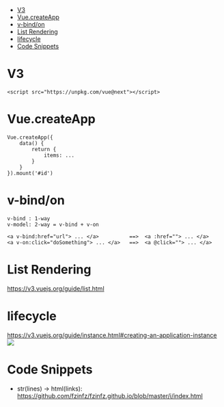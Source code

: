 <!-- TOC -->

- [V3](#v3)
- [Vue.createApp](#vuecreateapp)
- [v-bind/on](#v-bindon)
- [List Rendering](#list-rendering)
- [lifecycle](#lifecycle)
- [Code Snippets](#code-snippets)

<!-- /TOC -->

# V3

    <script src="https://unpkg.com/vue@next"></script>

# Vue.createApp

    Vue.createApp({
        data() {
            return {
                items: ...
            }
        }
    }).mount('#id')

# v-bind/on

    v-bind : 1-way
    v-model: 2-way = v-bind + v-on

    <a v-bind:href="url"> ... </a>          ==>  <a :href=""> ... </a>
    <a v-on:click="doSomething"> ... </a>   ==>  <a @click=""> ... </a>


# List Rendering
https://v3.vuejs.org/guide/list.html

# lifecycle
https://v3.vuejs.org/guide/instance.html#creating-an-application-instance
![](https://v3.vuejs.org/images/lifecycle.svg)

# Code Snippets
* str(lines) -> html(links): https://github.com/fzinfz/fzinfz.github.io/blob/master/i/index.html
